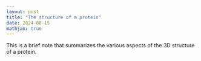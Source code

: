 ```yaml
---
layout: post
title: "The structure of a protein"
date: 2024-08-15
mathjax: true
---
```


This is a brief note that summarizes the various aspects of the 3D structure of a protein. 
